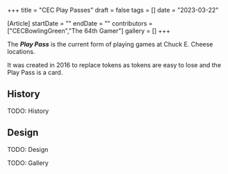 +++
title = "CEC Play Passes"
draft = false
tags = []
date = "2023-03-22"

[Article]
startDate = ""
endDate = ""
contributors = ["CECBowlingGreen","The 64th Gamer"]
gallery = []
+++


The <b><i>Play Pass</b></i> is the current form of playing games at Chuck E. Cheese locations. 

It was created in 2016 to replace tokens as tokens are easy to lose and the Play Pass is a card. 

<h2> History </h2>
TODO: History

<h2> Design </h2>
TODO: Design


TODO: Gallery